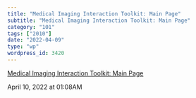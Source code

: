 ```yaml
---
title: "Medical Imaging Interaction Toolkit: Main Page"
subtitle: "Medical Imaging Interaction Toolkit: Main Page"
category: "101"
tags: ["2010"]
date: "2022-04-09"
type: "wp"
wordpress_id: 3420
---
```

[ Medical Imaging Interaction Toolkit: Main Page](https://docs.mitk.org/2021.10/index.html)
 
April 10, 2022 at 01:08AM